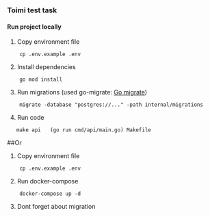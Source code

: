 ### Toimi test task



#### Run project locally 


1. Copy environment file
```
    cp .env.example .env
```

2. Install dependencies 
```
    go mod install
```
3. Run migrations (used go-migrate: [Go migrate](github.com/golang-migrate/migrate))
```
    migrate -database "postgres://..." -path internal/migrations
```
4. Run code 
```
   make api   (go run cmd/api/main.go) Makefile
```


##Or



1. Copy environment file
```
    cp .env.example .env
```


2. Run docker-compose
```
    docker-compose up -d 
```

3. Dont forget about migration
